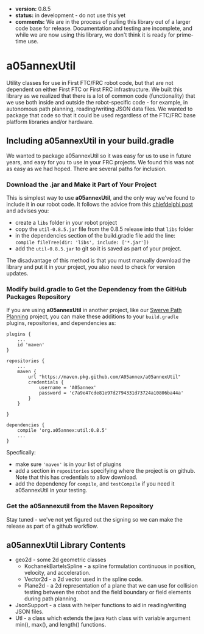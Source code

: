* **version:** 0.8.5
* **status:** in development - do not use this yet
* **comments:** We are in the process of pulling this library out of a larger code base
  for release. Documentation and testing are incomplete, and while we are now using this
  library, we don't think it is ready for prime-time use.

# a05annexUtil
Utility classes for use in First FTC/FRC robot code, but that are not dependent on either
First FTC or First FRC infrastructure. We built this library as we realized that there 
is a lot of common code (functionality) that we use both inside and outside the
robot-specific code - for example, in autonomous path planning, reading/writing JSON
data files. We wanted to package that code so that it could be
used regardless of the FTC/FRC base platform libraries and/or hardware.

## Including a05annexUtil in your build.gradle

We wanted to package a05annexUtil so it was easy for us to use in future years, and
easy for you to use in your FRC projects. We found this was not as easy as we had
hoped. There are several paths for inclusion.

### Download the .jar and Make it Part of Your Project

This is simplest way to use **a05annexUtil**, and the only way we've found to include
it in our robot code. It follows the advice from this
[chiefdelphi post](https://www.chiefdelphi.com/t/adding-my-teams-library-as-a-vendor-library/339626)
and advises you:
* create a `libs` folder in your robot project
* copy the `util-0.8.5.jar` file from the 0.8.5 release into that `libs` folder
* in the dependencies section of the build.gradle file add the line:  
  `compile fileTree(dir: 'libs', include: ['*.jar'])`
* add the `util-0.8.5.jar` to git so it is saved as part of your project.
  
The disadvantage of this method is that you must manually download the library and
put it in your project, you also need to check for version updates.
  
### Modify build.gradle to Get the Dependency from the GitHub Packages Repository

If you are using **a05annexUtil** in another project, like our
[Swerve Path Planning](https://github.com/A05annex/SwervePathPlanning) project, you can make
these additions to your `build.gradle` plugins, repositories, and dependencies as:
```
plugins {
    ...
    id 'maven'
}

repositories {
    ...
    maven {
        url "https://maven.pkg.github.com/A05annex/a05annexUtil"
        credentials {
            username = 'A05annex'
            password = 'c7a9e47cde81e97d2794331d73724a10806ba44a'
        }
    }

}

dependencies {
    compile 'org.a05annex:util:0.8.5'
    ...
}

```
Specfically:
* make sure `'maven'` is in your list of plugins
* add a section in `repositories` specifying where the project is on github. Note
  that this has credentials to allow download.
* add the dependency for `compile`, and `testCompile` if you need it a05annexUtil
in your testing.

### Get the a05annexutil from the Maven Repository

Stay tuned - we've not yet figured out the signing so we can make the release as part
of a github workflow.

## a05annexUtil Library Contents

* geo2d - some 2d geometric classes
  * KochanekBartelsSpline - a spline formulation continuous in position, velocity, and
    acceleration.
  * Vector2d - a 2d vector used in the spline code.
  * Plane2d - a 2d representation of a plane that we can use for collision testing between the robot
    and the field boundary or field elements during path planning.
* JsonSupport - a class with helper functions to aid in reading/writing JSON files.
* Utl - a class which extends the java `Math` class with variable argument min(), max(), and
  length() functions.

    

